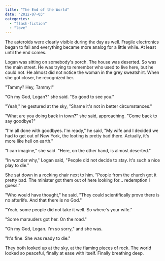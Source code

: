 ```yaml
---
title: "The End of the World"
date: "2012-07-03"
categories: 
  - "flash-fiction"
  - "love"
---
```


The asteroids were clearly visible during the day as well. Fragile electronics began to fail and everything became more analog for a little while. At least until the end comes.

Logan was sitting on somebody's porch. The house was deserted. So was the main street. He was trying to remember who used to live here, but he could not. He almost did not notice the woman in the grey sweatshirt. When she got closer, he recognized her.

"Tammy? Hey, Tammy!"

"Oh my God, Logan?" she said. "So good to see you."

"Yeah," he gestured at the sky, "Shame it's not in better circumstances."

"What are you doing back in town?" she said, approaching. "Come back to say goodbye?"

"I'm all done with goodbyes. I'm ready," he said, "My wife and I decided we had to get out of New York, the looting is pretty bad there. Actually, it's more like hell on earth."

"I can imagine," she said. "Here, on the other hand, is almost deserted."

"In wonder why," Logan said, "People did not decide to stay. It's such a nice play to die."

She sat down in a rocking chair next to him. "People from the church got it pretty bad. The minister got them out of here looking for... redemption I guess."

"Who would have thought," he said, "They could scientifically prove there is no afterlife. And that there is no God."

"Yeah, some people did not take it well. So where's your wife."

"Some marauders got her. On the road."

"Oh my God, Logan. I'm so sorry," and she was.

"It's fine. She was ready to die."

They both looked up at the sky, at the flaming pieces of rock. The world looked so peaceful, finally at ease with itself. Finally breathing deep.
